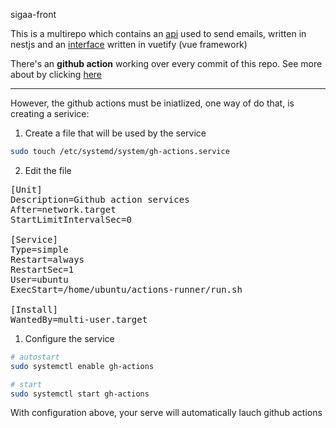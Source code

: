 sigaa-front

This is a multirepo which contains an [api](ahp-api/README.md) used to send emails, written in
nestjs and an [interface](ahp-form/README.md) written in vuetify (vue framework)

There's an **github action** working over every commit of this repo. See more about by clicking
[here]()

---

However, the github actions must be iniatlized, one way of do that, is creating a serivice:

1. Create a file that will be used by the service
```bash
sudo touch /etc/systemd/system/gh-actions.service
```

2. Edit the file
<pre>
[Unit]
Description=Github action services
After=network.target
StartLimitIntervalSec=0

[Service]
Type=simple
Restart=always
RestartSec=1
User=ubuntu
ExecStart=/home/ubuntu/actions-runner/run.sh

[Install]
WantedBy=multi-user.target
</pre>

1. Configure the service
```bash
# autostart
sudo systemctl enable gh-actions

# start
sudo systemctl start gh-actions
```

With configuration above, your serve will automatically lauch github actions